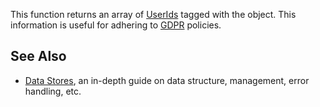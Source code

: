 This function returns an array of [UserIds](https://developer.roblox.com/en-us/api-reference/property/Player/UserId) tagged with the object. This information is useful for adhering to [GDPR](https://developer.roblox.com/articles/managing-personal-information) policies.

See Also
--------

*   [Data Stores](https://developer.roblox.com/en-us/articles/data-store), an in-depth guide on data structure, management, error handling, etc.